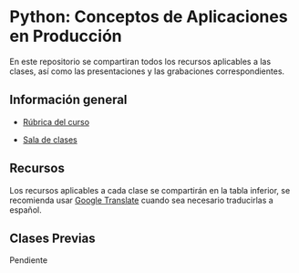 # Python: Conceptos de Aplicaciones en Producción

En este repositorio se compartiran todos los recursos aplicables a las clases, así como las presentaciones y las grabaciones correspondientes.

## Información general

- [Rúbrica del curso](https://docs.google.com/document/d/10NQpTOgvEWVPIZPUeiWam-Tj3xgTmVtSZ5q_FVIGEMk/edit?usp=sharing)

- [Sala de clases](https://us06web.zoom.us/meeting/register/tZAtfuqgrzMjHNw6VF0Bglyx_RmQp5DyuXnK)

## Recursos

Los recursos aplicables a cada clase se compartirán en la tabla inferior, se recomienda usar [Google Translate](https://translate.google.com/?sl=en&tl=es&op=websites) cuando sea necesario traducirlas a español.

## Clases Previas

Pendiente
